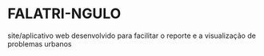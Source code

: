 # FALATRI-NGULO
site/aplicativo web desenvolvido para facilitar o reporte e a visualização de problemas urbanos
